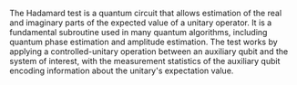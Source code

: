The Hadamard test is a quantum circuit that allows estimation of the real and imaginary parts of the expected value of a unitary operator. It is a fundamental subroutine used in many quantum algorithms, including quantum phase estimation and amplitude estimation. The test works by applying a controlled-unitary operation between an auxiliary qubit and the system of interest, with the measurement statistics of the auxiliary qubit encoding information about the unitary's expectation value.

<!--
[metadata-name]: Hadamard Test
[metadata-tags]: Textbook
[metadata-url]: https://github.com/amazon-braket/amazon-braket-algorithm-library/tree/main/src/braket/experimental/algorithms/hadamard_test
-->
